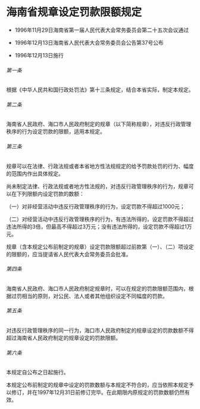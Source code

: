 # 海南省规章设定罚款限额规定

- 1996年11月29日海南省第一届人民代表大会常务委员会第二十五次会议通过

- 1996年12月13日海南省人民代表大会常务委员会公告第37号公布

- 1996年12月13日施行

<!-- INFO END -->

###### 第一条

根据《中华人民共和国行政处罚法》第十三条规定，结合本省实际，制定本规定。

###### 第二条

海南省人民政府、海口市人民政府制定的规章（以下简称规章），对违反行政管理秩序的行为设定罚款的限额，适用本规定。

###### 第三条

规章可以在法律、行政法规或者本省地方性法规规定的给予罚款处罚的行为、幅度的范围内作出具体规定。

尚未制定法律、行政法规或者地方性法规的，对违反行政管理秩序的行为，规章可以在下列限额内设定罚款的数额：

（一）对非经营活动中违反行政管理秩序的行为，设定罚款不得超过1000元；

（二）对经营活动中违反行政管理秩序的行为，有违法所得的，设定罚款不得超过违法所得的3倍，但最高不得超过3万元；没有违法所得的，设定罚款不得超过1万元。

规章（含本规定公布前制定的规章）设定罚款限额超过前款第（一）、（二）项设定的限额的，应当提请省人民代表大会常务委员会批准。

###### 第四条

海南省人民政府、海口市人民政府制定规章时，可以在规定的罚款限额范围内，根据过罚相当的原则，对公民、法人或者其他组织设定不同幅度的罚款。

###### 第五条

对违反行政管理秩序的同一行为，海口市人民政府制定的规章设定的罚款数额不得超过海南省人民政府制定的规章设定的罚款限额。

###### 第六条

本规定自公布之日起施行。

本规定公布前制定的规章中设定的罚款数额与本规定不符合的，应当依照本规定予以修订，并在1997年12月31日前修订完毕。在此期限内原规定的罚款数额仍然有效。
